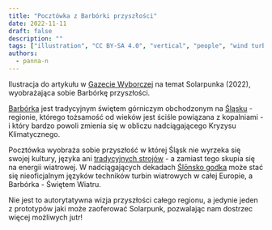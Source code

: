 ```yaml
---
title: "Pocztówka z Barbórki przyszłości"
date: 2022-11-11
draft: false
description: ""
tags: ["illustration", "CC BY-SA 4.0", "vertical", "people", "wind turbines"]
authors:
  - panna-n
---
```


Ilustracja do artykułu w [Gazecie Wyborczej](https://wyborcza.pl/magazyn/7,124059,29139718,haker-i-aktywista-klimatyczny-mam-dosc-iron-mana-batmana.html) na temat Solarpunka (2022), wyobrażająca sobie Barbórkę przyszłości.

[Barbórka](https://pl.wikipedia.org/wiki/Barb%C3%B3rka) jest tradycyjnym świętem górniczym obchodzonym na [Śląsku](https://pl.wikipedia.org/wiki/%C5%9Al%C4%85sk#Kultura) - regionie, którego tożsamość od wieków jest ściśle powiązana z kopalniami - i który bardzo powoli zmienia się w obliczu nadciągającego Kryzysu Klimatycznego.

Pocztówka wyobraża sobie przyszłość w której Śląsk nie wyrzeka się swojej kultury, języka ani [tradycyjnych strojów](https://en.wikipedia.org/wiki/Saint_Barbara#/media/File:Barb%C3%B3rka_w_Piekarach_%C5%9Al%C4%85skich_(5)_(cropped).jpg) - a zamiast tego skupia się na energii wiatrowej. W nadciągających dekadach [Ślōnsko godka](https://pl.wikipedia.org/wiki/Etnolekt_%C5%9Bl%C4%85ski) może stać się nieoficjalnym języków techników turbin wiatrowych w całej Europie, a Barbórka - Świętem Wiatru. 

Nie jest to autorytatywna wizja przyszłości całego regionu, a jedynie jeden z prototypów jaki może zaoferować Solarpunk, pozwalając nam dostrzec więcej możliwych jutr!
